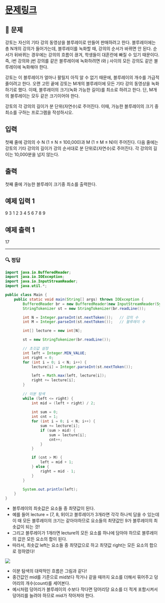 # [문제링크](https://www.acmicpc.net/problem/2343)

## 📝 문제

강토는 자신의 기타 강의 동영상을 블루레이로 만들어 판매하려고 한다. 블루레이에는 총 N개의 강의가 들어가는데, 블루레이를 녹화할 때, 강의의 순서가 바뀌면 안 된다. 순서가 뒤바뀌는 경우에는 강의의 흐름이 끊겨, 학생들이 대혼란에 빠질 수 있기 때문이다. 즉, i번 강의와 j번 강의를 같은 블루레이에 녹화하려면 i와 j 사이의 모든 강의도 같은 블루레이에 녹화해야 한다.

강토는 이 블루레이가 얼마나 팔릴지 아직 알 수 없기 때문에, 블루레이의 개수를 가급적 줄이려고 한다. 오랜 고민 끝에 강토는 M개의 블루레이에 모든 기타 강의 동영상을 녹화하기로 했다. 이때, 블루레이의 크기(녹화 가능한 길이)를 최소로 하려고 한다. 단, M개의 블루레이는 모두 같은 크기이어야 한다.

강토의 각 강의의 길이가 분 단위(자연수)로 주어진다. 이때, 가능한 블루레이의 크기 중 최소를 구하는 프로그램을 작성하시오.

## 입력

첫째 줄에 강의의 수 N (1 ≤ N ≤ 100,000)과 M (1 ≤ M ≤ N)이 주어진다. 다음 줄에는 강토의 기타 강의의 길이가 강의 순서대로 분 단위로(자연수)로 주어진다. 각 강의의 길이는 10,000분을 넘지 않는다.

## 출력

첫째 줄에 가능한 블루레이 크기중 최소를 출력한다.

## 예제 입력 1 

9 3
1 2 3 4 5 6 7 8 9

## 예제 출력 1
17

---

### 🔍 정답

```java
import java.io.BufferedReader;
import java.io.IOException;
import java.io.InputStreamReader;
import java.util.*;

public class Main {
    public static void main(String[] args) throws IOException {
        BufferedReader br = new BufferedReader(new InputStreamReader(System.in));
        StringTokenizer st = new StringTokenizer(br.readLine());

        int N = Integer.parseInt(st.nextToken());   // 강의 수
        int M = Integer.parseInt(st.nextToken());   // 블루레이 수

        int[] lecture = new int[N];

        st = new StringTokenizer(br.readLine());

        // 초깃값 설정
        int left = Integer.MIN_VALUE;
        int right = 0;
        for (int i = 0; i < N; i++) {
            lecture[i] = Integer.parseInt(st.nextToken());

            left = Math.max(left, lecture[i]);
            right += lecture[i];
        }
        
        // 이분 탐색
        while (left <= right) {
            int mid = (left + right) / 2;
            
            int sum = 0;
            int cnt = 1;
            for (int i = 0; i < N; i++) {
                sum += lecture[i];
                if (sum > mid) {
                    sum = lecture[i];
                    cnt++;
                }
            }

            if (cnt > M) {
                left = mid + 1;
            } else {
                right = mid - 1;
            }
        }

        System.out.println(left);
    }
}
```
- 블루레이의 최솟값은 요소들 중 최댓값이 된다.
- 예를 들어 lecture = [7, 8, 9]이고 블루레이가 3개라면 각각 하나씩 담을 수 있는데 이 때 모든 블루레이의 크기는 같아야하므로 요소들의 최댓값인 9가 블루레이의 최솟값이 되는 것!
- 그리고 블루레이가 1개라면 lecture의 모든 요소를 하나에 담아야 하므로 블루레이의 값은 모든 요소의 합이 된다.
- 따라서, 최솟값 left는 요소들 중 최댓값으로 하고 최댓값 right는 모든 요소의 합으로 정하였다!

![](https://img1.daumcdn.net/thumb/R1280x0/?scode=mtistory2&fname=https%3A%2F%2Fblog.kakaocdn.net%2Fdn%2FxzAfT%2Fbtr9C3OLlOC%2FB96Cn2ZUhkuNZoHqiAFEmK%2Fimg.png)
- 이분 탐색의 대략적인 흐름은 그림과 같다!
- 중간값인 mid를 기준으로 mid보다 작거나 같을 때까지 요소를 더해서 묶어주고 덩어리의 개수(count)를 세어본다.
- 예시처럼 덩어리가 블루레이의 수보다 작다면 덩어리당 요소를 더 적게 포함시켜서 덩어리를 늘려야 하므로 mid가 작아져야 한다.